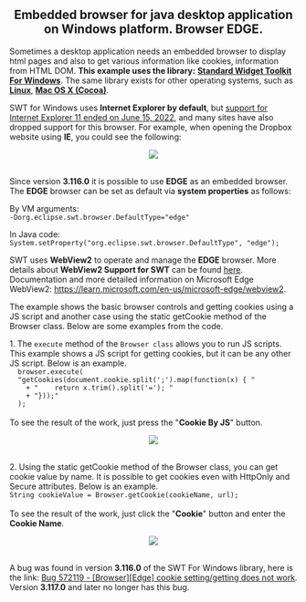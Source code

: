 <h2 align="center"> Embedded browser for java desktop application on Windows platform. Browser EDGE.</h2>
<p>Sometimes a desktop application needs an embedded browser to display html pages and also to get various information like cookies, information from HTML DOM. <b>This example uses the library:</b> 
<b><a href="https://mvnrepository.com/artifact/org.eclipse.platform/org.eclipse.swt.win32.win32.x86_64">Standard Widget Toolkit For Windows</a></b>. The same library exists for other operating systems, such as <b><a href="https://mvnrepository.com/artifact/org.eclipse.platform/org.eclipse.swt.gtk.linux.x86_64">Linux</a></b>, <b><a href="https://mvnrepository.com/artifact/org.eclipse.platform/org.eclipse.swt.cocoa.macosx.x86_64">Mac OS X (Cocoa)</a></b>.</p>
<p>SWT for Windows uses <b>Internet Explorer by default</b>, but <a href="https://learn.microsoft.com/en-us/lifecycle/announcements/internet-explorer-11-end-of-support">support for Internet Explorer 11 ended on June 15, 2022</a>, and many sites have also dropped support for this browser. For example, when opening the Dropbox website using <b>IE</b>, you could see the following:</p>
<div align="center"><img src="https://github.com/yurievivan/EmbeddedBrowser/assets/11561851/dc860579-d36a-4a17-841e-def6461887d7"></div>
<br>
<p>Since version <b>3.116.0</b> it is possible to use <b>EDGE</b> as an embedded browser. The <b>EDGE</b> browser can be set as default via <b>system properties</b> as follows:</p>
<p>By VM arguments:
<code class="language-java">
-Dorg.eclipse.swt.browser.DefaultType="edge"
</code></p>
<p>In Java code:
<code class="language-java">
System.setProperty("org.eclipse.swt.browser.DefaultType", "edge");
</code></p>
<p>SWT uses <b>WebView2</b> to operate and manage the <b>EDGE</b> browser. More details about <b>WebView2 Support for SWT</b> can be found <a href="https://git.eclipse.org/r/plugins/gitiles/platform/eclipse.platform.swt/+/refs/heads/master/bundles/org.eclipse.swt/Readme.WebView2.md">here</a>. Documentation and more detailed information on Microsoft Edge WebView2: <a href="https://learn.microsoft.com/en-us/microsoft-edge/webview2/">https://learn.microsoft.com/en-us/microsoft-edge/webview2</a>.</p>
<p>The example shows the basic browser controls and getting cookies using a JS script and another case using the static getCookie method of the Browser class. 
Below are some examples from the code.</p>
<p>1. The <code>execute</code> method of the <code>Browser class</code> allows you to run JS scripts. This example shows a JS script for getting cookies, but it can be any other JS script. Below is an example.<code class="language-java">
  browser.execute(
  "getCookies(document.cookie.split(';').map(function(x) { "
    + "    return x.trim().split('='); "
    + "}));"
  );
</code> </br> To see the result of the work, just press the "<b>Cookie By JS</b>" button.</p>
<div align="center"><img src="https://github.com/yurievivan/EmbeddedBrowser/assets/11561851/5a258023-55b1-4450-b7b9-4e028860958b"></div>
</br>
<p>2. Using the static getCookie method of the Browser class, you can get cookie value by name. It is possible to get cookies even with HttpOnly and Secure attributes. Below is an example.<code class="language-java">
String cookieValue = Browser.getCookie(cookieName, url);
</code> </br> To see the result of the work, just click the "<b>Cookie</b>" button and enter the <b>Cookie Name</b>.</p></p>
<div align="center"><img src="https://github.com/yurievivan/EmbeddedBrowser/assets/11561851/4b3d213f-b099-4faf-b77c-33aeebcd2216"></div>
</br>
<p>A bug was found in version <b>3.116.0</b> of the SWT For Windows library, here is the link: <a href="https://bugs.eclipse.org/bugs/show_bug.cgi?id=572119">Bug 572119 - [Browser][Edge] cookie setting/getting does not work</a>. Version <b>3.117.0</b> and later no longer has this bug.</p>
